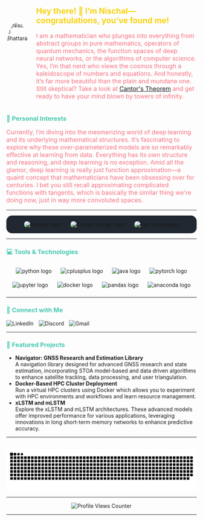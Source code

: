 <!-- Profile Image Section: Display your profile image -->
<div style="display: flex; align-items: center; margin-bottom: 20px;">
    <img src="https://github.com/NISCHALPI.png" alt="Nischal Bhattarai" style="border-radius: 50%; height: 150px; margin-right: 20px;"/>
    <div>
        <!-- Header Section: Introduction -->
        <h2 style="color: #F8D210;">Hey there! 👋 I’m Nischal—congratulations, you’ve found me!</h2>
        <p style="font-size: 16px; color: #F67280;">
            I am a mathematician who plunges into everything from abstract groups in pure mathematics, operators of quantum mechanics, the function spaces of deep neural networks, or the algorithms of computer science. Yes, I’m that nerd who views the cosmos through a kaleidoscope of numbers and equations. And honestly, it’s far more beautiful than the plain and mundane one. Still skeptical? Take a look at <a href="https://en.wikipedia.org/wiki/Cantor%27s_theorem">Cantor's Theorem</a> and get ready to have your mind blown by towers of infinity.
        </p>
    </div>
</div>

<!-- Personal Interests Section -->
<h3 align="left" style="color: #48C9B0;">🎯 Personal Interests</h3>
<p align="left" style="font-size: 16px; color: #F67280;">
Currently, I’m diving into the mesmerizing world of deep learning and its underlying mathematical structures. It’s fascinating to explore why these over-parameterized models are so remarkably effective at learning from data. Everything has its own structure and reasoning, and deep learning is no exception.  Amid all the glamor, deep learning is really just function approximation—a quaint concept that mathematicians have been obsessing over for centuries. I bet you still recall approximating complicated functions with tangents, which is basically the similar thing we're doing now, just in way more convoluted spaces.
</p>


<!-- Divider -->
---

<!-- GitHub Stats Section: Display GitHub statistics, streaks, and top languages -->
<div align="center" style="background-color: #222831; border-radius: 15px; padding: 15px;">
  <img src="https://github-readme-stats.vercel.app/api?username=NISCHALPI&hide_title=false&hide_rank=false&show_icons=true&include_all_commits=true&count_private=true&disable_animations=false&theme=radical&locale=en&hide_border=false" height="170" alt="GitHub Stats" style="border-radius: 8px;"/>
  <img src="https://streak-stats.demolab.com?user=NISCHALPI&locale=en&mode=daily&theme=radical&hide_border=false&border_radius=8" height="170" alt="GitHub Streak Stats" style="margin-left: 20px; border-radius: 8px;" />
  <img src="https://github-readme-stats.vercel.app/api/top-langs?username=NISCHALPI&locale=en&hide_title=false&layout=compact&card_width=320&langs_count=5&theme=radical&hide_border=false" height="170" alt="Top Languages" style="margin-left: 20px; border-radius: 8px;" />
</div>

<!-- Divider -->
---

<!-- Tools & Technologies Section: Highlight the tools and technologies you use -->
<h3 align="left" style="color: #48C9B0;">💻 Tools & Technologies</h3>

<div align="center">
  <img src="https://cdn.jsdelivr.net/gh/devicons/devicon/icons/python/python-original.svg" height="40" alt="python logo" style="margin: 10px;"/>
  <img src="https://cdn.jsdelivr.net/gh/devicons/devicon/icons/cplusplus/cplusplus-original.svg" height="40" alt="cplusplus logo" style="margin: 10px;" />
  <img src="https://cdn.jsdelivr.net/gh/devicons/devicon/icons/java/java-original.svg" height="40" alt="java logo" style="margin: 10px;" />
  <img src="https://cdn.jsdelivr.net/gh/devicons/devicon/icons/pytorch/pytorch-original.svg" height="40" alt="pytorch logo" style="margin: 10px;" />
  <img src="https://cdn.jsdelivr.net/gh/devicons/devicon/icons/jupyter/jupyter-original.svg" height="40" alt="jupyter logo" style="margin: 10px;" />
  <img src="https://cdn.jsdelivr.net/gh/devicons/devicon/icons/docker/docker-original.svg" height="40" alt="docker logo" style="margin: 10px;" />
  <img src="https://cdn.jsdelivr.net/gh/devicons/devicon/icons/pandas/pandas-original.svg" height="40" alt="pandas logo" style="margin: 10px;" />
  <img src="https://cdn.jsdelivr.net/gh/devicons/devicon/icons/anaconda/anaconda-original.svg" height="40" alt="anaconda logo" style="margin: 10px;" />
</div>

<!-- Divider -->
---

<!-- Connect Section: Links to social media platforms -->
<h3 align="left" style="color: #48C9B0;">🔗 Connect with Me</h3>

<div align="left">
  <a href="https://www.linkedin.com/in/nischalx/" target="_blank" style="text-decoration: none;">
    <img src="https://img.shields.io/static/v1?message=LinkedIn&logo=linkedin&label=&color=0077B5&logoColor=white&labelColor=&style=for-the-badge" height="35" alt="LinkedIn" style="margin-right: 10px;" />
  </a>
  <a href="https://discordapp.com/users/arthurx3111" target="_blank" style="text-decoration: none;">
    <img src="https://img.shields.io/static/v1?message=Discord&logo=discord&label=&color=7289DA&logoColor=white&labelColor=&style=for-the-badge" height="35" alt="Discord" style="margin-right: 10px;" />
  </a>
  <a href="mailto:nischalbhattaraipi@gmail.com" target="_blank" style="text-decoration: none;">
    <img src="https://img.shields.io/static/v1?message=Gmail&logo=gmail&label=&color=D14836&logoColor=white&labelColor=&style=for-the-badge" height="35" alt="Gmail" style="margin-right: 10px;" />
  </a>
</div>

<!-- Divider -->
---
<!-- Featured Projects Section: Highlight your key projects -->
<h3 align="left" style="color: #48C9B0;">🌟 Featured Projects</h3>

<ul>
  <li><b>Navigator: GNSS Research and Estimation Library</b><br>A navigation library designed for advanced GNSS research and state estimation, incorporating STOA model-based and data driven algorithms to enhance satellite tracking, data processing, and user triangulation.</li>
  
  <li><b>Docker-Based HPC Cluster Deployment</b><br>Run a virtual HPC clusters using Docker which allows you to experiment with HPC environments and workflows and learn resource management.</li>
  
  <li><b>xLSTM and mLSTM</b><br>Explore the xLSTM and mLSTM architectures. These advanced models offer improved performance for various applications, leveraging innovations in long short-term memory networks to enhance predictive accuracy.</li>
</ul>


<!-- Divider -->
---

<!-- Snake Animation Section: Fun animation of a snake eating your GitHub contributions -->
<br clear="both">
<img src="https://raw.githubusercontent.com/NISCHALPI/NISCHALPI/output/snake.svg" alt="Snake animation" />

<!-- Divider -->
---

<!-- Profile Counter Section: Display your profile view count -->
<div align="center">
  <img src="https://profile-counter.glitch.me/NISCHALPI/count.svg?" alt="Profile Views Counter" />
</div>

<!-- Divider -->
---
